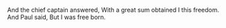 And the chief captain answered, With a great sum obtained I this freedom. And Paul said, But I was free born.
